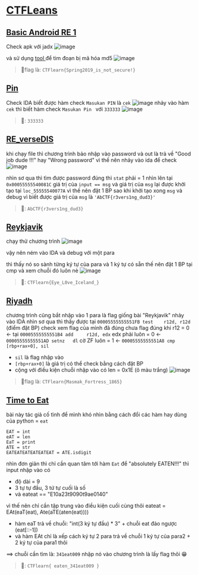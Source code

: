 # [CTFLeans](https://ctflearn.com/)
## [Basic Android RE 1 ](https://ctflearn.com/challenge/962)

Check apk với jadx 
![image](https://hackmd.io/_uploads/S1erH-avA.png)

và sử dụng [tool ](https://hashes.com/en/decrypt/hash) để tim đoạn bị mã hóa md5 
![image](https://hackmd.io/_uploads/HJ80HZ6P0.png)

> 🚩flag là: `CTFlearn{Spring2019_is_not_secure!}`

## [Pin](https://ctflearn.com/challenge/379)
Check IDA biết được hàm check `Masukan PIN` là `cek`
![image](https://hackmd.io/_uploads/B1SiPb6vC.png)
nhảy vào hàm `cek` thì biết hàm check `Masukan Pin ` với `333333`
![image](https://hackmd.io/_uploads/ByEX_-aw0.png)
> 🚩: `333333`


## [RE_verseDIS](https://ctflearn.com/challenge/188)

khi chạy file thì chương trình bảo nhập vào password và out là trả về "Good job dude !!!" hay  "Wrong password" 
vì thế nên nhảy vào ida để check 
![image](https://hackmd.io/_uploads/rJrmyMTwA.png)

nhìn sơ qua thì tìm được password đúng thì `stat`  phải = 1  nhìn lên tại `0x00055555540081C` giá trị của `input == msg`
và giá trị của `msg` lại được khởi tạo tại `loc_55555540077A` vì thế nên đặt 1 BP sao khi khởi tạo xong `msg` và debug vì biết được giá trị của `msg` là `'AbCTF{r3vers1ng_dud3}'`

> 🚩: `AbCTF{r3vers1ng_dud3}`


## [Reykjavik](https://ctflearn.com/challenge/990)
chạy thử chương trình 
![image](https://hackmd.io/_uploads/ryHL5bavC.png)

vậy nên ném vào IDA và debug với một para

thì thấy nó so sành từng ký tự của para và 1 ký tự có sẵn thế nên đặt 1 BP tại cmp và xem chuỗi đó luôn nè
![image](https://hackmd.io/_uploads/BkgysW6PC.png)
 >🚩: `CTFlearn{Eye_L0ve_Iceland_}`


## [Riyadh](https://ctflearn.com/challenge/991) 

chương trình cũng bắt nhập vào 1 para là flag giống bài "Reykjavik"
nhảy vào IDA 
nhìn sơ qua thì thấy được tại `00005555555551FB test    r12d, r12d` (điểm đặt BP) check xem flag của mình đã đúng chưa 
flag đúng khi r12 = 0 <- tại `00005555555551B4 add     r12d, edx` edx phải luôn = 0  <- `00005555555551AD setnz   dl` cờ ZF luôn = 1 <- `00005555555551A8 cmp     [rbp+rax+0], sil` 
- `sil` là flag nhập vào 
- `[rbp+rax+0]` là giá trị có thể check bằng cách đặt BP 
- cộng với điều kiện chuỗi nhập vào có len = 0x1E (ô màu trắng)
![image](https://hackmd.io/_uploads/B1P0dM6v0.png)



>🚩flag là: `CTFlearn{Masmak_Fortress_1865}`

## [Time to Eat](https://ctflearn.com/challenge/743)
bài này tác giả cố tình để mình khó nhìn bằng cách đổi các hàm hay dùng của python = `eat` 
```
EAT = int
eAT = len
EaT = print
ATE = str
EATEATEATEATEATEAT = ATE.isdigit
```
nhìn đơn giản thì chỉ cần quan tâm tới hàm `Eat` để "absolutely EATEN!!!" thì input nhập vào có
- độ dài = 9 
- 3 tự tự đầu, 3 tứ tự cuối là số 
- và eateat == "E10a23t9090t9ae0140"


vì thế nên chỉ cần tập trung vào điều kiện cuối cùng thôi
eateat = EAt(eaT(eat), Ate(aTE(aten(eat))))

- hàm eaT trả về chuỗi: "int(3 ký tự đầu) * 3" + chuỗi eat đảo ngược (eat[::-1])
- và hàm EAt chỉ là xếp cách ký tự 2 para trả về chuỗi 1 ký tự của para2 + 2 ký tự của para1 thôi

==> chuỗi cần tìm là: `341eat009`
nhập nó vào chương trình là lấy flag thôi 😁

>🚩: `CTFlearn{ eaten_341eat009 }`



